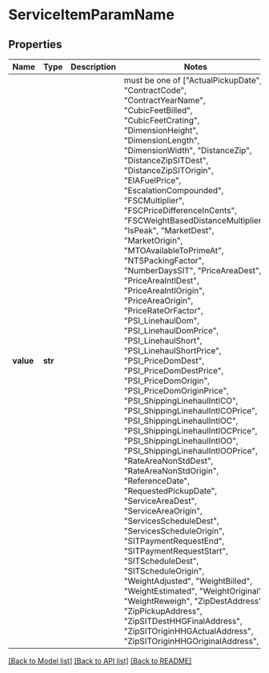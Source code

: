 # ServiceItemParamName


## Properties
Name | Type | Description | Notes
------------ | ------------- | ------------- | -------------
**value** | **str** |  |  must be one of ["ActualPickupDate", "ContractCode", "ContractYearName", "CubicFeetBilled", "CubicFeetCrating", "DimensionHeight", "DimensionLength", "DimensionWidth", "DistanceZip", "DistanceZipSITDest", "DistanceZipSITOrigin", "EIAFuelPrice", "EscalationCompounded", "FSCMultiplier", "FSCPriceDifferenceInCents", "FSCWeightBasedDistanceMultiplier", "IsPeak", "MarketDest", "MarketOrigin", "MTOAvailableToPrimeAt", "NTSPackingFactor", "NumberDaysSIT", "PriceAreaDest", "PriceAreaIntlDest", "PriceAreaIntlOrigin", "PriceAreaOrigin", "PriceRateOrFactor", "PSI_LinehaulDom", "PSI_LinehaulDomPrice", "PSI_LinehaulShort", "PSI_LinehaulShortPrice", "PSI_PriceDomDest", "PSI_PriceDomDestPrice", "PSI_PriceDomOrigin", "PSI_PriceDomOriginPrice", "PSI_ShippingLinehaulIntlCO", "PSI_ShippingLinehaulIntlCOPrice", "PSI_ShippingLinehaulIntlOC", "PSI_ShippingLinehaulIntlOCPrice", "PSI_ShippingLinehaulIntlOO", "PSI_ShippingLinehaulIntlOOPrice", "RateAreaNonStdDest", "RateAreaNonStdOrigin", "ReferenceDate", "RequestedPickupDate", "ServiceAreaDest", "ServiceAreaOrigin", "ServicesScheduleDest", "ServicesScheduleOrigin", "SITPaymentRequestEnd", "SITPaymentRequestStart", "SITScheduleDest", "SITScheduleOrigin", "WeightAdjusted", "WeightBilled", "WeightEstimated", "WeightOriginal", "WeightReweigh", "ZipDestAddress", "ZipPickupAddress", "ZipSITDestHHGFinalAddress", "ZipSITOriginHHGActualAddress", "ZipSITOriginHHGOriginalAddress", ]

[[Back to Model list]](../README.md#documentation-for-models) [[Back to API list]](../README.md#documentation-for-api-endpoints) [[Back to README]](../README.md)


